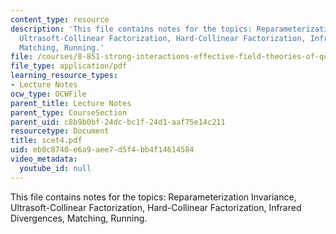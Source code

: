 ```yaml
---
content_type: resource
description: 'This file contains notes for the topics: Reparameterization Invariance,
  Ultrasoft-Collinear Factorization, Hard-Collinear Factorization, Infrared Divergences,
  Matching, Running.'
file: /courses/8-851-strong-interactions-effective-field-theories-of-qcd-spring-2006/eb0c8740e6a9aee7d5f4bb4f14614584_scet4.pdf
file_type: application/pdf
learning_resource_types:
- Lecture Notes
ocw_type: OCWFile
parent_title: Lecture Notes
parent_type: CourseSection
parent_uid: c8b9b0bf-24dc-bc1f-24d1-aaf75e14c211
resourcetype: Document
title: scet4.pdf
uid: eb0c8740-e6a9-aee7-d5f4-bb4f14614584
video_metadata:
  youtube_id: null
---
```

This file contains notes for the topics: Reparameterization Invariance, Ultrasoft-Collinear Factorization, Hard-Collinear Factorization, Infrared Divergences, Matching, Running.

